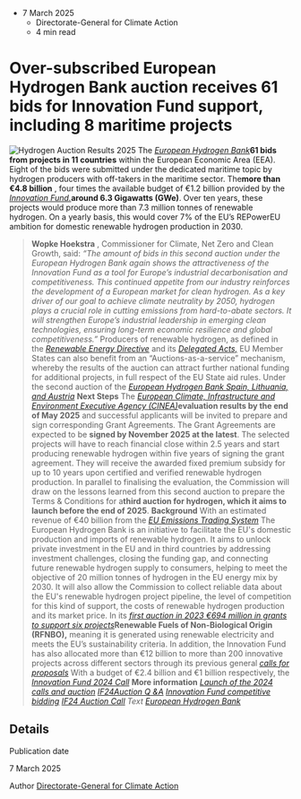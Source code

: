 * 7 March 2025
  * Directorate-General for Climate Action
  * 4 min read


# Over-subscribed European Hydrogen Bank auction receives 61 bids for Innovation Fund support, including 8 maritime projects 
![Hydrogen Auction Results 2025](https://climate.ec.europa.eu/sites/default/files/styles/oe_theme_medium_no_crop/public/2025-03/IF24Auction%20results%20-%20X%20%281%29.png?itok=W4nbj8hJ)
The [_European Hydrogen Bank_](https://energy.ec.europa.eu/topics/energy-systems-integration/hydrogen/european-hydrogen-bank_en)**61 bids from projects in 11 countries** within the European Economic Area (EEA). Eight of the bids were submitted under the dedicated maritime topic by hydrogen producers with off-takers in the maritime sector. 
The**more than €4.8 billion** , four times the available budget of €1.2 billion provided by the [ _Innovation Fund._](https://climate.ec.europa.eu/eu-action/eu-funding-climate-action/innovation-fund_en)**around 6.3 Gigawatts (GWe)**. Over ten years, these projects would produce more than 7.3 million tonnes of renewable hydrogen. On a yearly basis, this would cover 7% of the EU’s REPowerEU ambition for domestic renewable hydrogen production in 2030. 
> **Wopke Hoekstra** , Commissioner for Climate, Net Zero and Clean Growth, said: _“The amount of bids in this second auction under the European Hydrogen Bank again shows the attractiveness of the Innovation Fund as a tool for Europe’s industrial decarbonisation and competitiveness. This continued appetite from our industry reinforces the development of a European market for clean hydrogen. As a key driver of our goal to achieve climate neutrality by 2050, hydrogen plays a crucial role in cutting emissions from hard-to-abate sectors. It will strengthen Europe’s industrial leadership in emerging clean technologies, ensuring long-term economic resilience and global competitiveness.”_
Producers of renewable hydrogen, as defined in the [ _Renewable Energy Directive_](https://energy.ec.europa.eu/topics/renewable-energy/renewable-energy-directive-targets-and-rules/renewable-energy-directive_en#the-revised-directive) and its [ _Delegated Acts,_](https://energy.ec.europa.eu/news/renewable-hydrogen-production-new-rules-formally-adopted-2023-06-20_en)
EU Member States can also benefit from an “Auctions-as-a-service” mechanism, whereby the results of the auction can attract further national funding for additional projects, in full respect of the EU State aid rules. Under the second auction of the [_European Hydrogen Bank_](https://energy.ec.europa.eu/topics/energy-systems-integration/hydrogen/european-hydrogen-bank_en)[ _Spain, Lithuania, and Austria_](https://ec.europa.eu/commission/presscorner/detail/en/ip_24_5862)
**Next Steps**
The [ _European Climate, Infrastructure and Environment Executive Agency (CINEA)_](https://cinea.ec.europa.eu/programmes/innovation-fund_en)**evaluation results by the end of May 2025** and successful applicants will be invited to prepare and sign corresponding Grant Agreements. 
The Grant Agreements are expected to be **signed by November 2025 at the latest**. The selected projects will have to reach financial close within 2.5 years and start producing renewable hydrogen within five years of signing the grant agreement. They will receive the awarded fixed premium subsidy for up to 10 years upon certified and verified renewable hydrogen production. 
In parallel to finalising the evaluation, the Commission will draw on the lessons learned from this second auction to prepare the Terms & Conditions for a**third auction for hydrogen, which it aims to launch before the end of 2025**. 
**Background**
With an estimated revenue of €40 billion from the [_EU Emissions Trading System_](https://climate.ec.europa.eu/eu-action/eu-emissions-trading-system-eu-ets_en)
The European Hydrogen Bank is an initiative to facilitate the EU's domestic production and imports of renewable hydrogen. It aims to unlock private investment in the EU and in third countries by addressing investment challenges, closing the funding gap, and connecting future renewable hydrogen supply to consumers, helping to meet the objective of 20 million tonnes of hydrogen in the EU energy mix by 2030. It will also allow the Commission to collect reliable data about the EU's renewable hydrogen project pipeline, the level of competition for this kind of support, the costs of renewable hydrogen production and its market price. 
In its [_first auction in 2023_](https://climate.ec.europa.eu/eu-action/eu-funding-climate-action/innovation-fund/calls-proposals/if23-auction-renewable-hydrogen-production_en)[ _€694 million in grants to support six projects_](https://climate.ec.europa.eu/news-your-voice/news/winners-first-eu-wide-renewable-hydrogen-auction-sign-grant-agreements-paving-way-new-european-2024-10-07_en)**Renewable Fuels of Non-Biological Origin (RFNBO),** meaning it is generated using renewable electricity and meets the EU’s sustainability criteria. 
In addition, the Innovation Fund has also allocated more than €12 billion to more than 200 innovative projects across different sectors through its previous general [ _calls for proposals_](https://climate.ec.europa.eu/eu-action/eu-funding-climate-action/innovation-fund/calls-proposals_en)
With a budget of €2.4 billion and €1 billion respectively, the [_Innovation Fund 2024 Call_](https://cinea.ec.europa.eu/funding-opportunities/calls-proposals/innovation-fund-2024-call-and-battery-calls_en)
**More information**
[_Launch of the 2024 calls and auction_](https://ec.europa.eu/commission/presscorner/detail/en/ip_24_6184)
[_IF24Auction Q &A_](https://ec.europa.eu/info/funding-tenders/opportunities/portal/screen/support/faq;programme=43089234?isExactMatch=true&status=0&frameworkProgramme=43089234&type=0,1&order=DESC&pageNumber=1&pageSize=50&sortBy=publicationDate)
[_Innovation Fund competitive bidding_](https://climate.ec.europa.eu/eu-action/eu-funding-climate-action/innovation-fund/competitive-bidding_en)
[_IF24 Auction Call_](https://climate.ec.europa.eu/document/download/b996825e-cd36-44c1-895d-a780062f626d_en?filename=2024%2009%2025%20Final%20TC_2nd%20Round%20RFNBO%20H2_IF_TCforPUBLICATION_Clean.pdf) _Text_
[_European Hydrogen Bank_](https://eur-lex.europa.eu/legal-content/EN/TXT/?uri=CELEX%3A52023DC0156&qid=1682349760946)
## Details 

Publication date
    
7 March 2025 

Author
    [Directorate-General for Climate Action](https://commission.europa.eu/about/departments-and-executive-agencies/climate-action_en)